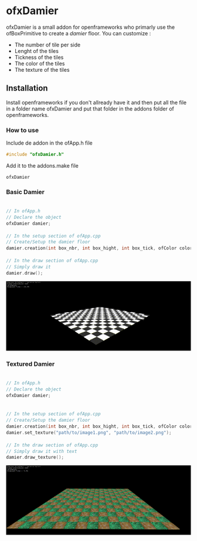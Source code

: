 # ofxDamier

ofxDamier is a small addon for openframeworks who primarly use the ofBoxPrimitive to create a *damier* floor. You can customize :  
* The number of tile per side  
* Lenght of the tiles  
* Tickness of the tiles  
* The color of the tiles  
* The texture of the tiles  

## Installation

Install openframeworks if you don't allready have it and then put all the file in a folder name ofxDamier and put that folder in the addons folder of openframeworks.

### How to use

Include de addon in the ofApp.h file
```C++
#include "ofxDamier.h"
```
Add it to the addons.make file
```make
ofxDamier
```

### Basic Damier
```C++

// In ofApp.h
// Declare the object
ofxDamier damier;

// In the setup section of ofApp.cpp
// Create/Setup the damier floor
damier.creation(int box_nbr, int box_hight, int box_tick, ofColor color1, ofColor color2);

// In the draw section of ofApp.cpp
// Simply draw it
damier.draw();
```
<p align="center">
  <img src="ofxDamier_Draw.gif" />
</p>

### Textured Damier
```C++

// In ofApp.h
// Declare the object
ofxDamier damier;


// In the setup section of ofApp.cpp
// Create/Setup the damier floor
damier.creation(int box_nbr, int box_hight, int box_tick, ofColor color1, ofColor color2);
damier.set_texture("path/to/image1.png", "path/to/image2.png");

// In the draw section of ofApp.cpp
// Simply draw it with text
damier.draw_texture();
```

<p align="center">
  <img src="ofxDamier_DrawTexture.gif" />
</p>
